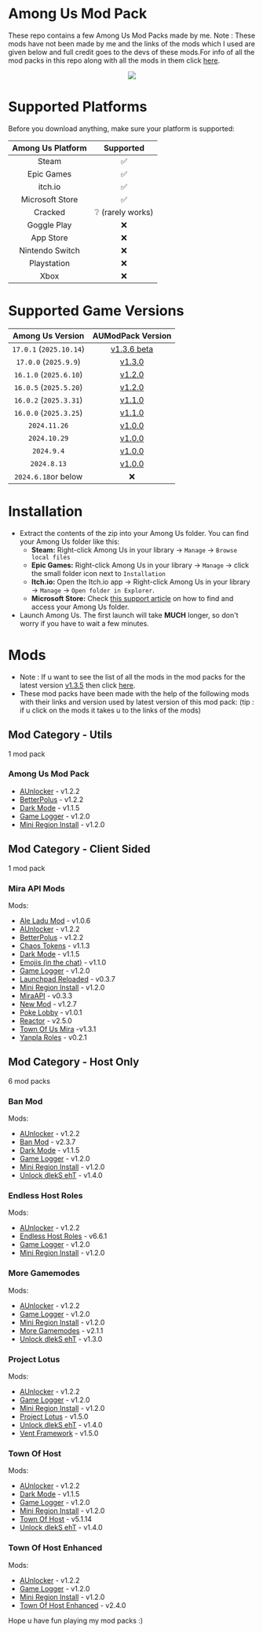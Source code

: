 # Among Us Mod Pack

These repo contains a few Among Us Mod Packs made by me. Note : These mods have not been made by me and the links of the mods which I used are given below and full credit goes to the devs of these mods.For info of all the mod packs in this repo along with all the mods in them click [here](https://github.com/superidol1890/Among-Us-Mod-Pack#Mods).

<p align="center">
  <img src="./icon.png">
</p>

# Supported Platforms

Before you download anything, make sure your platform is supported:

|    Among Us Platform   |            Supported                |
|:----------------------:|:-----------------------------------:|
|    Steam               |               ✅                   |
|    Epic Games          |               ✅                   |
|    itch.io             |               ✅                   |
|    Microsoft Store     |               ✅                   |
|    Cracked             |               ❔ (rarely works)    |
|    Goggle Play         |               ❌                   |
|    App Store           |               ❌                   |
|    Nintendo Switch     |               ❌                   |
|    Playstation         |               ❌                   |
|    Xbox                |               ❌                   |

# Supported Game Versions

|    Among Us Version    |          AUModPack Version          |
|:----------------------:|:-----------------------------------:|
| `17.0.1` (`2025.10.14`)  | [v1.3.6 beta](https://github.com/superidol1890/Among-Us-Mod-Pack/releases/tag/v1.3.6) |
| `17.0.0` (`2025.9.9`)  | [v1.3.0](https://github.com/superidol1890/Among-Us-Mod-Pack/releases/tag/v1.3.0) |
| `16.1.0` (`2025.6.10`) | [v1.2.0](https://github.com/superidol1890/Among-Us-Mod-Pack/releases/tag/v1.2.0) |
| `16.0.5` (`2025.5.20`) | [v1.2.0](https://github.com/superidol1890/Among-Us-Mod-Pack/releases/tag/v1.2.0) |
| `16.0.2` (`2025.3.31`) | [v1.1.0](https://github.com/superidol1890/Among-Us-Mod-Pack/releases/tag/v1.1.0) |
| `16.0.0` (`2025.3.25`) | [v1.1.0](https://github.com/superidol1890/Among-Us-Mod-Pack/releases/tag/v1.1.0) |
|      `2024.11.26`      | [v1.0.0](https://github.com/superidol1890/Among-Us-Mod-Pack/releases/tag/v1.0.0) |
|      `2024.10.29`      | [v1.0.0](https://github.com/superidol1890/Among-Us-Mod-Pack/releases/tag/v1.0.0) |
|       `2024.9.4`       | [v1.0.0](https://github.com/superidol1890/Among-Us-Mod-Pack/releases/tag/v1.0.0) |
|      `2024.8.13`       | [v1.0.0](https://github.com/superidol1890/Among-Us-Mod-Pack/releases/tag/v1.0.0) |
| `2024.6.18`or below    | ❌ |

# Installation

- Extract the contents of the zip into your Among Us folder. You can find your Among Us folder like this:
  - **Steam:** Right-click Among Us in your library → `Manage` → `Browse local files`
  - **Epic Games:** Right-click Among Us in your library → `Manage` → click the small folder icon next to `Installation`
  - **Itch.io:** Open the Itch.io app → Right-click Among Us in your library → `Manage` → `Open folder in Explorer`.
  - **Microsoft Store:** Check [this support article](https://answers.microsoft.com/en-us/xbox/forum/all/where-can-i-find-the-gamefiles-of-a-game/5cb9a0c3-7948-4316-abc5-f27d1767b932) on how to find and access your Among Us folder.
- Launch Among Us. The first launch will take **MUCH** longer, so don't worry if you have to wait a few minutes.

# Mods

- Note : If u want to see the list of all the mods in the mod packs for the latest version [v1.3.5](https://github.com/superidol1890/Among-Us-Mod-Pack/releases/tag/v1.3.5) then click [here](https://github.com/superidol1890/Among-Us-Mod-Pack#Mods).
- These mod packs have been made with the help of the following mods with their links and version used by latest version of this mod pack: (tip : if u click on the mods it takes u to the links of the mods)

## Mod Category - Utils

1 mod pack

### Among Us Mod Pack

- [AUnlocker](https://github.com/astra1dev/AUnlocker) - v1.2.2
- [BetterPolus](https://github.com/Brybry16/BetterPolus) - v1.2.2
- [Dark Mode](https://github.com/the-real-techiee/DarkModeAU) - v1.1.5
- [Game Logger](https://github.com/whichtwix/GameLogger) - v1.2.0
- [Mini Region Install](https://github.com/miniduikboot/Mini.RegionInstall) - v1.2.0

## Mod Category - Client Sided
 
1 mod pack

### Mira API Mods 

Mods:

- [Ale Ladu Mod](https://github.com/townofus-pl/AleLuduMod) - v1.0.6
- [AUnlocker](https://github.com/astra1dev/AUnlocker) - v1.2.2
- [BetterPolus](https://github.com/Brybry16/BetterPolus) - v1.2.2
- [Chaos Tokens](https://github.com/xChipseq/ChaosTokens) - v1.1.3
- [Dark Mode](https://github.com/the-real-techiee/DarkModeAU) - v1.1.5
- [Emojis (in the chat)](https://github.com/WanderingPix/Emojis-in-the-mogus-chat) - v1.1.0
- [Game Logger](https://github.com/whichtwix/GameLogger) - v1.2.0
- [Launchpad Reloaded](https://github.com/All-Of-Us-Mods/LaunchpadReloaded) - v0.3.7
- [Mini Region Install](https://github.com/miniduikboot/Mini.RegionInstall) - v1.2.0
- [MiraAPI](https://github.com/All-Of-Us-Mods/MiraAPI) - v0.3.3
- [New Mod](https://github.com/CallOfCreator/NewMod) - v1.2.7
- [Poke Lobby](https://github.com/XtraCube/PokemongUs) - v1.0.1
- [Reactor](https://github.com/NuclearPowered/Reactor) - v2.5.0
- [Town Of Us Mira](https://github.com/AU-Avengers/TOU-Mira) -v1.3.1
- [Yanpla Roles](https://github.com/yanpla/yanplaRoles) - v0.2.1

## Mod Category - Host Only

6 mod packs 

### Ban Mod

Mods:

- [AUnlocker](https://github.com/astra1dev/AUnlocker) - v1.2.2
- [Ban Mod](https://github.com/GianniBart/BanMod) - v2.3.7
- [Dark Mode](https://github.com/the-real-techiee/DarkModeAU) - v1.1.5
- [Game Logger](https://github.com/whichtwix/GameLogger) - v1.2.0
- [Mini Region Install](https://github.com/miniduikboot/Mini.RegionInstall) - v1.2.0
- [Unlock dlekS ehT](https://github.com/Tommy-XL/Unlock-dlekS-ehT)  - v1.4.0

### Endless Host Roles

Mods:

- [AUnlocker](https://github.com/astra1dev/AUnlocker) - v1.2.2
- [Endless Host Roles](https://github.com/Gurge44/EndlessHostRoles) - v6.6.1
- [Game Logger](https://github.com/whichtwix/GameLogger) - v1.2.0
- [Mini Region Install](https://github.com/miniduikboot/Mini.RegionInstall) - v1.2.0

### More Gamemodes

Mods:

- [AUnlocker](https://github.com/astra1dev/AUnlocker) - v1.2.2
- [Game Logger](https://github.com/whichtwix/GameLogger) - v1.2.0
- [Mini Region Install](https://github.com/miniduikboot/Mini.RegionInstall) - v1.2.0
- [More Gamemodes](https://github.com/Rabek009/MoreGamemodes) - v2.1.1
- [Unlock dlekS ehT](https://github.com/Tommy-XL/Unlock-dlekS-ehT)  - v1.3.0

### Project Lotus

Mods:

- [AUnlocker](https://github.com/astra1dev/AUnlocker) - v1.2.2
- [Game Logger](https://github.com/whichtwix/GameLogger) - v1.2.0
- [Mini Region Install](https://github.com/miniduikboot/Mini.RegionInstall) - v1.2.0
- [Project Lotus](https://github.com/Lotus-AU/LotusContinued) - v1.5.0
- [Unlock dlekS ehT](https://github.com/Tommy-XL/Unlock-dlekS-ehT)  - v1.4.0
- [Vent Framework](https://github.com/Lotus-AU/VentFramework-Continued) - v1.5.0

### Town Of Host

Mods:

- [AUnlocker](https://github.com/astra1dev/AUnlocker) - v1.2.2
- [Dark Mode](https://github.com/the-real-techiee/DarkModeAU) - v1.1.5
- [Game Logger](https://github.com/whichtwix/GameLogger) - v1.2.0
- [Mini Region Install](https://github.com/miniduikboot/Mini.RegionInstall) - v1.2.0
- [Town Of Host](https://github.com/tukasa0001/TownOfHost) - v5.1.14
- [Unlock dlekS ehT](https://github.com/Tommy-XL/Unlock-dlekS-ehT)  - v1.4.0

### Town Of Host Enhanced

Mods:

- [AUnlocker](https://github.com/astra1dev/AUnlocker) - v1.2.2
- [Game Logger](https://github.com/whichtwix/GameLogger) - v1.2.0
- [Mini Region Install](https://github.com/miniduikboot/Mini.RegionInstall) - v1.2.0
- [Town Of Host Enhanced](https://github.com/EnhancedNetwork/TownofHost-Enhanced) - v2.4.0

Hope u have fun playing my mod packs :) 
